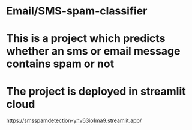 # Email/SMS-spam-classifier

# This is a project which predicts whether an sms or email message contains spam or not

# The project is deployed in streamlit cloud 

https://smsspamdetection-ynv63io1ma9.streamlit.app/
